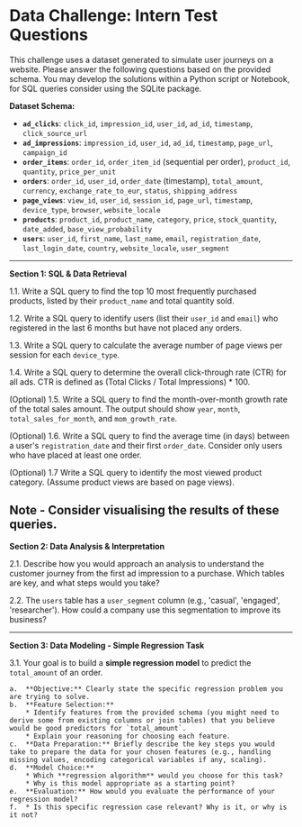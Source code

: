 # Data Challenge: Intern Test Questions

This challenge uses a dataset generated to simulate user journeys on a website. Please answer the following questions based on the provided schema. You may develop the solutions within a Python script or Notebook, for SQL queries consider using the SQLite package.

**Dataset Schema:**

* **`ad_clicks`**: `click_id`, `impression_id`, `user_id`, `ad_id`, `timestamp`, `click_source_url`
* **`ad_impressions`**: `impression_id`, `user_id`, `ad_id`, `timestamp`, `page_url`, `campaign_id`
* **`order_items`**: `order_id`, `order_item_id` (sequential per order), `product_id`, `quantity`, `price_per_unit`
* **`orders`**: `order_id`, `user_id`, `order_date` (timestamp), `total_amount`, `currency`, `exchange_rate_to_eur`, `status`, `shipping_address`
* **`page_views`**: `view_id`, `user_id`, `session_id`, `page_url`, `timestamp`, `device_type`, `browser`, `website_locale`
* **`products`**: `product_id`, `product_name`, `category`, `price`, `stock_quantity`, `date_added`, `base_view_probability`
* **`users`**: `user_id`, `first_name`, `last_name`, `email`, `registration_date`, `last_login_date`, `country`, `website_locale`, `user_segment`

---

**Section 1: SQL & Data Retrieval**

1.1. Write a SQL query to find the top 10 most frequently purchased products, listed by their `product_name` and total quantity sold.

1.2. Write a SQL query to identify users (list their `user_id` and `email`) who registered in the last 6 months but have not placed any orders.

1.3. Write a SQL query to calculate the average number of page views per session for each `device_type`.

1.4. Write a SQL query to determine the overall click-through rate (CTR) for all ads. CTR is defined as (Total Clicks / Total Impressions) * 100.

(Optional) 1.5. Write a SQL query to find the month-over-month growth rate of the total sales amount. The output should show `year`, `month`, `total_sales_for_month`, and `mom_growth_rate`.

(Optional) 1.6. Write a SQL query to find the average time (in days) between a user's `registration_date` and their first `order_date`. Consider only users who have placed at least one order.

(Optional) 1.7  Write a SQL query to identify the most viewed product category. (Assume product views are based on page views).

Note - Consider visualising the results of these queries.
---

**Section 2: Data Analysis & Interpretation**

2.1. Describe how you would approach an analysis to understand the customer journey from the first ad impression to a purchase. Which tables are key, and what steps would you take?

2.2. The `users` table has a `user_segment` column (e.g., 'casual', 'engaged', 'researcher'). How could a company use this segmentation to improve its business?

---

**Section 3: Data Modeling - Simple Regression Task**

3.1. Your goal is to build a **simple regression model** to predict the `total_amount` of an order.

    a.  **Objective:** Clearly state the specific regression problem you are trying to solve.
    b.  **Feature Selection:**
        * Identify features from the provided schema (you might need to derive some from existing columns or join tables) that you believe would be good predictors for `total_amount`.
        * Explain your reasoning for choosing each feature.
    c.  **Data Preparation:** Briefly describe the key steps you would take to prepare the data for your chosen features (e.g., handling missing values, encoding categorical variables if any, scaling).
    d.  **Model Choice:**
        * Which **regression algorithm** would you choose for this task?
        * Why is this model appropriate as a starting point?
    e.  **Evaluation:** How would you evaluate the performance of your regression model?
    f.  * Is this specific regression case relevant? Why is it, or why is it not?
